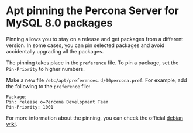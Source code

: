 # Apt pinning the Percona Server for MySQL 8.0 packages

Pinning allows you to stay on a release and get packages from a different version. In some cases, you can pin selected packages and avoid accidentally upgrading all the packages. 

The pinning takes place in the `preference` file. To pin a package, set the `Pin-Priority` to higher numbers. 
 
Make a new file `/etc/apt/preferences.d/00percona.pref`. For example, add the following to the `preference` file:

```text
Package: 
Pin: release o=Percona Development Team
Pin-Priority: 1001
```

For more information about the pinning, you can check the official [debian wiki](https://wiki.debian.org/AptConfiguration?action=show&redirect=AptPreferences).
